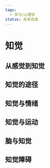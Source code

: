 ```yaml
---
tags:
  - 学习/心理学
status: 尚未完成
---
```

# 知觉

## 从感觉到知觉

## 知觉的途径

## 知觉与情绪

## 知觉与运动

## 脑与知觉

## 知觉障碍